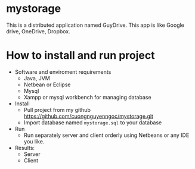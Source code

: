 # mystorage
This is a distributed application named GuyDrive. This app is like Google drive, OneDrive, Dropbox. 
# How to install and run project
- Software and enviroment requirements
  - Java, JVM
  - Netbean or Eclipse
  - Mysql
  - Xampp or mysql workbench for managing database
- Install
  - Pull project from my github https://github.com/cuongnguyenngoc/mystorage.git
  - Import database named `mystorage.sql` to your database
- Run
  - Run separately server and client orderly using Netbeans or any IDE you like.
- Results:
  - Server
  - Client
